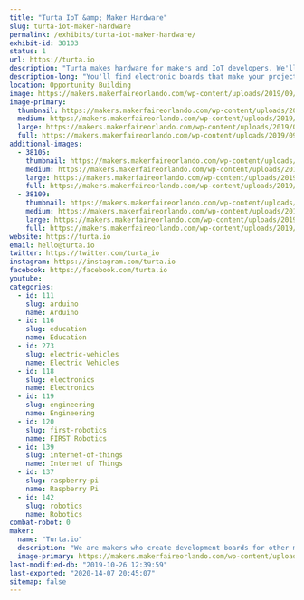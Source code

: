 ```yaml
---
title: "Turta IoT &amp; Maker Hardware"
slug: turta-iot-maker-hardware
permalink: /exhibits/turta-iot-maker-hardware/
exhibit-id: 38103
status: 1
url: https://turta.io
description: "Turta makes hardware for makers and IoT developers. We'll exchange project feedbacks on our exhibit."
description-long: "You'll find electronic boards that make your projects smarter. We design &amp; manufacture modular sensors, autonomous RC car drivers, LoRa &amp; NB-IoT communication boards, and much more. Come and see our stand to talk about your projects and exchange ideas."
location: Opportunity Building
image: https://makers.makerfaireorlando.com/wp-content/uploads/2019/09/Turta-Logo.png
image-primary:
  thumbnail: https://makers.makerfaireorlando.com/wp-content/uploads/2019/09/Turta-Logo-150x150.png
  medium: https://makers.makerfaireorlando.com/wp-content/uploads/2019/09/Turta-Logo-300x300.png
  large: https://makers.makerfaireorlando.com/wp-content/uploads/2019/09/Turta-Logo.png
  full: https://makers.makerfaireorlando.com/wp-content/uploads/2019/09/Turta-Logo.png
additional-images:
  - 38105:
    thumbnail: https://makers.makerfaireorlando.com/wp-content/uploads/2019/09/Turta-MF-2-150x150.jpg
    medium: https://makers.makerfaireorlando.com/wp-content/uploads/2019/09/Turta-MF-2-300x169.jpg
    large: https://makers.makerfaireorlando.com/wp-content/uploads/2019/09/Turta-MF-2.jpg
    full: https://makers.makerfaireorlando.com/wp-content/uploads/2019/09/Turta-MF-2.jpg
  - 38109:
    thumbnail: https://makers.makerfaireorlando.com/wp-content/uploads/2019/09/016-230718-1-150x150.jpg
    medium: https://makers.makerfaireorlando.com/wp-content/uploads/2019/09/016-230718-1-300x200.jpg
    large: https://makers.makerfaireorlando.com/wp-content/uploads/2019/09/016-230718-1-1024x683.jpg
    full: https://makers.makerfaireorlando.com/wp-content/uploads/2019/09/016-230718-1.jpg
website: https://turta.io
email: hello@turta.io
twitter: https://twitter.com/turta_io
instagram: https://instagram.com/turta.io
facebook: https://facebook.com/turta.io
youtube: 
categories:
  - id: 111
    slug: arduino
    name: Arduino
  - id: 116
    slug: education
    name: Education
  - id: 273
    slug: electric-vehicles
    name: Electric Vehicles
  - id: 118
    slug: electronics
    name: Electronics
  - id: 119
    slug: engineering
    name: Engineering
  - id: 120
    slug: first-robotics
    name: FIRST Robotics
  - id: 139
    slug: internet-of-things
    name: Internet of Things
  - id: 137
    slug: raspberry-pi
    name: Raspberry Pi
  - id: 142
    slug: robotics
    name: Robotics
combat-robot: 0
maker:
  name: "Turta.io"
  description: "We are makers who create development boards for other makers. Our team created development hardware mainly for maker community. We have numbers of devices that can be used for community events such as hackatons. We also have been participated in other maker faires such as New York Maker Faire and Bay Area Maker Faire. We also organized Istanbul Maker Faires 3 years in row."
  image-primary: https://makers.makerfaireorlando.com/wp-content/uploads/2019/09/Turta-Logo-Sq-2000px-1024x1024.png
last-modified-db: "2019-10-26 12:39:59"
last-exported: "2020-14-07 20:45:07"
sitemap: false
---
```

